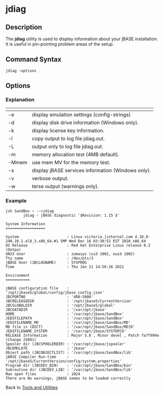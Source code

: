 # jdiag

<PageHeader />  

## Description

The **jdiag** utility is used to display information about your jBASE installation. It is useful in pin-pointing problem areas of the setup.

## Command Syntax

```
jdiag -options
```

## Options

### Explanation

| <!----> | <!----> |
| ---   | --- |
| -e    | display emulation settings (config-strings) |
| -d    | display disk drive information (Windows only). |
| -k    | display license key information. |
| -l    | copy output to log file jdiag.out. |
| -L    | output only to log file jdiag.out. |
| -m    | memory allocation test (4MB default). |
| -Mmem | use mem MV for the memory test. |
| -s    | display jBASE services information (Windows only). |
| -v    | verbose output. |  
| -w    | terse output (warnings only). |  

### Example

```
jsh SandBox ~ -->jdiag
        jdiag - jBASE diagnostic '$Revision: 1.15 $'

System Information
==================

System                      : Linux victoria.jinternal.com 4.18.0-240.10.1.el8_3.x86_64.#1 SMP Wed Dec 16 03:30:52 EST 2020 x86_64
OS Release                  : Red Hat Enterprise Linux release 8.3 (Ootpa)
UNIX User                   : zumasys (uid 1002, euid 1002)
Tty name                    : /dev/pts/3
jBASE User (JBCLOGNAME)     : SYSPROG
Time                        : Thu Jan 21 14:56:26 2021

Environment
===========

jBASE configuration file    : '/opt/jbase5/global/config/jbase_config.json'
JBCPORTNO                   : '400-5000'
JBCRELEASEDIR               : '/opt/jbase5/CurrentVersion'
JBCGLOBALDIR                : '/opt/jbase5/global'
JBCDATADIR                  : '/var/opt/jbase'
HOME                        : '/var/opt/jbase/SandBox'
JEDIFILEPATH                : '/var/opt/jbase/SandBox'
JEDIFILENAME_MD             : '/var/opt/jbase/SandBox/MD'
MD file is (DICT)           : '/var/opt/jbase/SandBox/MD]D'
JEDIFILENAME_SYSTEM         : '/var/opt/jbase/SYSTEM]D'
RELEASE Information         : Major 5.8 , Minor devel , Patch fa7f994e (Change 25001)
Spooler dir (JBCSPOOLERDIR) : '/var/opt/jbase/jspooler'
JBCEMULATE                  : 'jbase'
Object path (JBCOBJECTLIST) : '/var/opt/jbase/SandBox/lib'
jBASE Compiler Run-time     : '/opt/jbase5/CurrentVersion/config/system.properties'
Program dir (JBCDEV_BIN)    : '/var/opt/jbase/SandBox/bin'
Subroutine dir (JBCDEV_LIB) : '/var/opt/jbase/SandBox/lib'
Max open files              : 1024
There are No warnings, jBASE seems to be loaded correctly
```

Back to [Tools and Utilities](./../README.md)

<PageFooter />
